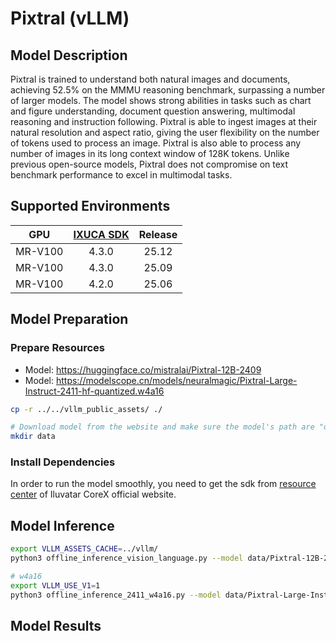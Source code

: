 # Pixtral (vLLM)

## Model Description

Pixtral is trained to understand both natural images and documents, achieving 52.5% on the MMMU reasoning benchmark, surpassing a number of larger models. The model shows strong abilities in tasks such as chart and figure understanding, document question answering, multimodal reasoning and instruction following. Pixtral is able to ingest images at their natural resolution and aspect ratio, giving the user flexibility on the number of tokens used to process an image. Pixtral is also able to process any number of images in its long context window of 128K tokens. Unlike previous open-source models, Pixtral does not compromise on text benchmark performance to excel in multimodal tasks.

## Supported Environments

| GPU    | [IXUCA SDK](https://gitee.com/deep-spark/deepspark#%E5%A4%A9%E6%95%B0%E6%99%BA%E7%AE%97%E8%BD%AF%E4%BB%B6%E6%A0%88-ixuca) | Release |
| :----: | :----: | :----: |
| MR-V100 | 4.3.0 | 25.12 |
| MR-V100 | 4.3.0 | 25.09 |
| MR-V100 | 4.2.0 | 25.06 |

## Model Preparation

### Prepare Resources

- Model: <https://huggingface.co/mistralai/Pixtral-12B-2409>
- Model: <https://modelscope.cn/models/neuralmagic/Pixtral-Large-Instruct-2411-hf-quantized.w4a16>

```bash
cp -r ../../vllm_public_assets/ ./

# Download model from the website and make sure the model's path are "data/Pixtral-12B-2409" "data/Pixtral-Large-Instruct-2411-hf-quantized.w4a16"
mkdir data
```

### Install Dependencies

In order to run the model smoothly, you need to get the sdk from [resource center](https://support.iluvatar.com/#/ProductLine?id=2) of Iluvatar CoreX official website.

## Model Inference

```bash
export VLLM_ASSETS_CACHE=../vllm/
python3 offline_inference_vision_language.py --model data/Pixtral-12B-2409 --max-tokens 256 -tp 4 --trust-remote-code --temperature 0.0 --tokenizer-mode 'mistral'

# w4a16
export VLLM_USE_V1=1
python3 offline_inference_2411_w4a16.py --model data/Pixtral-Large-Instruct-2411-hf-quantized.w4a16/
```

## Model Results